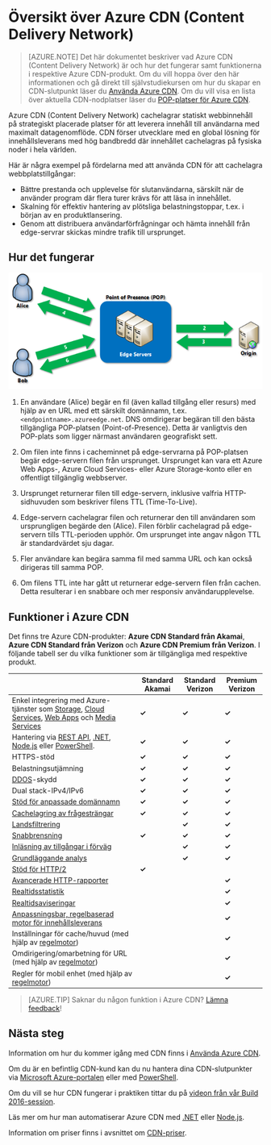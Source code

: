 <properties
    pageTitle="Översikt över Azure CDN | Microsoft Azure"
    description="Lär dig vad Azure CDN (Content Delivery Network) är och hur du använder det för att leverera innehåll med hög bandbredd genom att cachelagra blobbar och statiskt innehåll."
    services="cdn"
    documentationCenter=""
    authors="camsoper"
    manager="erikre"
    editor=""/>

<tags
    ms.service="cdn"
    ms.workload="tbd"
    ms.tgt_pltfrm="na"
    ms.devlang="na"
    ms.topic="hero-article"
    ms.date="09/30/2016"
    ms.author="casoper"/>


# Översikt över Azure CDN (Content Delivery Network)

> [AZURE.NOTE] Det här dokumentet beskriver vad Azure CDN (Content Delivery Network) är och hur det fungerar samt funktionerna i respektive Azure CDN-produkt.  Om du vill hoppa över den här informationen och gå direkt till självstudiekursen om hur du skapar en CDN-slutpunkt läser du [Använda Azure CDN](cdn-create-new-endpoint.md).  Om du vill visa en lista över aktuella CDN-nodplatser läser du [POP-platser för Azure CDN](cdn-pop-locations.md).

Azure CDN (Content Delivery Network) cachelagrar statiskt webbinnehåll på strategiskt placerade platser för att leverera innehåll till användarna med maximalt datagenomflöde.  CDN förser utvecklare med en global lösning för innehållsleverans med hög bandbredd där innehållet cachelagras på fysiska noder i hela världen. 

Här är några exempel på fördelarna med att använda CDN för att cachelagra webbplatstillgångar:

- Bättre prestanda och upplevelse för slutanvändarna, särskilt när de använder program där flera turer krävs för att läsa in innehållet.
- Skalning för effektiv hantering av plötsliga belastningstoppar, t.ex. i början av en produktlansering.
- Genom att distribuera användarförfrågningar och hämta innehåll från edge-servrar skickas mindre trafik till ursprunget.


## Hur det fungerar

![Översikt över CDN](./media/cdn-overview/cdn-overview.png)

1. En användare (Alice) begär en fil (även kallad tillgång eller resurs) med hjälp av en URL med ett särskilt domännamn, t.ex. `<endpointname>.azureedge.net`.  DNS omdirigerar begäran till den bästa tillgängliga POP-platsen (Point-of-Presence).  Detta är vanligtvis den POP-plats som ligger närmast användaren geografiskt sett.

2. Om filen inte finns i cacheminnet på edge-servrarna på POP-platsen begär edge-servern filen från ursprunget.  Ursprunget kan vara ett Azure Web Apps-, Azure Cloud Services- eller Azure Storage-konto eller en offentligt tillgänglig webbserver.

3. Ursprunget returnerar filen till edge-servern, inklusive valfria HTTP-sidhuvuden som beskriver filens TTL (Time-To-Live).

4. Edge-servern cachelagrar filen och returnerar den till användaren som ursprungligen begärde den (Alice).  Filen förblir cachelagrad på edge-servern tills TTL-perioden upphör.  Om ursprunget inte angav någon TTL är standardvärdet sju dagar.

5. Fler användare kan begära samma fil med samma URL och kan också dirigeras till samma POP.

6. Om filens TTL inte har gått ut returnerar edge-servern filen från cachen.  Detta resulterar i en snabbare och mer responsiv användarupplevelse.


## Funktioner i Azure CDN

Det finns tre Azure CDN-produkter:  **Azure CDN Standard från Akamai**, **Azure CDN Standard från Verizon** och **Azure CDN Premium från Verizon**.  I följande tabell ser du vilka funktioner som är tillgängliga med respektive produkt.

|       | Standard Akamai | Standard Verizon | Premium Verizon |
|-------|-----------------|------------------|-----------------|
| Enkel integrering med Azure-tjänster som [Storage](cdn-create-a-storage-account-with-cdn.md), [Cloud Services](cdn-cloud-service-with-cdn.md), [Web Apps](../app-service-web/cdn-websites-with-cdn.md) och [Media Services](../media-services/media-services-manage-origins.md#enable-cdn) | **&#x2713;** | **&#x2713;** | **&#x2713;**|
| Hantering via [REST API](https://msdn.microsoft.com/library/mt634456.aspx), [.NET](./cdn-app-dev-net.md), [Node.js](./cdn-app-dev-node.md) eller [PowerShell](./cdn-manage-powershell.md). | **&#x2713;** | **&#x2713;** | **&#x2713;** |
| HTTPS-stöd | **&#x2713;** | **&#x2713;** | **&#x2713;** |
| Belastningsutjämning | **&#x2713;** | **&#x2713;** | **&#x2713;** |
| [DDOS](https://www.us-cert.gov/ncas/tips/ST04-015)-skydd | **&#x2713;** | **&#x2713;** | **&#x2713;** |
| Dual stack-IPv4/IPv6 | **&#x2713;** | **&#x2713;** | **&#x2713;** |
| [Stöd för anpassade domännamn](cdn-map-content-to-custom-domain.md) | **&#x2713;** | **&#x2713;** | **&#x2713;** |
| [Cachelagring av frågesträngar](cdn-query-string.md) | **&#x2713;** | **&#x2713;** | **&#x2713;** |
| [Landsfiltrering](cdn-restrict-access-by-country.md) |  | **&#x2713;** | **&#x2713;** |
| [Snabbrensning](cdn-purge-endpoint.md) | **&#x2713;** | **&#x2713;** | **&#x2713;** |
| [Inläsning av tillgångar i förväg](cdn-preload-endpoint.md) |  | **&#x2713;** | **&#x2713;** |
| [Grundläggande analys](cdn-analyze-usage-patterns.md) |  | **&#x2713;** | **&#x2713;** |
| [Stöd för HTTP/2](https://msdn.microsoft.com/library/mt762901.aspx) | **&#x2713;**  |  |  |
| [Avancerade HTTP-rapporter](cdn-advanced-http-reports.md) | | | **&#x2713;** |
| [Realtidsstatistik](cdn-real-time-stats.md) | | | **&#x2713;** |
| [Realtidsaviseringar](cdn-real-time-alerts.md) | | | **&#x2713;** |
| [Anpassningsbar, regelbaserad motor för innehållsleverans](cdn-rules-engine.md) | | | **&#x2713;** |
| Inställningar för cache/huvud (med hjälp av [regelmotor](cdn-rules-engine.md))  | | | **&#x2713;** |
| Omdirigering/omarbetning för URL (med hjälp av [regelmotor](cdn-rules-engine.md)) | | | **&#x2713;** |
| Regler för mobil enhet (med hjälp av [regelmotor](cdn-rules-engine.md))  | | | **&#x2713;** |

>[AZURE.TIP] Saknar du någon funktion i Azure CDN?  [Lämna feedback](https://feedback.azure.com/forums/169397-cdn)! 

## Nästa steg

Information om hur du kommer igång med CDN finns i [Använda Azure CDN](./cdn-create-new-endpoint.md).

Om du är en befintlig CDN-kund kan du nu hantera dina CDN-slutpunkter via [Microsoft Azure-portalen](https://portal.azure.com) eller med [PowerShell](cdn-manage-powershell.md).

Om du vill se hur CDN fungerar i praktiken tittar du på [videon från vår Build 2016-session](https://azure.microsoft.com/documentation/videos/build-2016-leveraging-the-new-azure-cdn-apis-to-build-wicked-fast-applications/).

Läs mer om hur man automatiserar Azure CDN med [.NET](./cdn-app-dev-net.md) eller [Node.js](./cdn-app-dev-node.md).

Information om priser finns i avsnittet om [CDN-priser](https://azure.microsoft.com/pricing/details/cdn/).



<!--HONumber=Oct16_HO1-->


